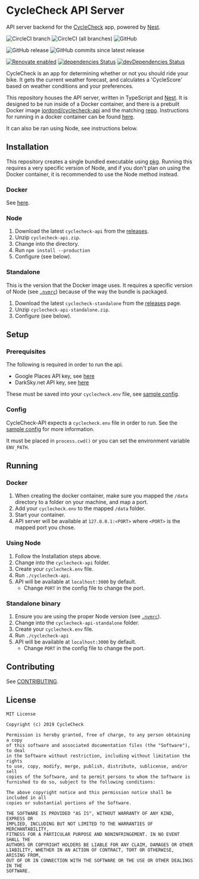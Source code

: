 # CycleCheck API Server

API server backend for the [CycleCheck](https://github.com/cyclecheck/cyclecheck) app, powered by [Nest](https://nestjs.com).

![CircleCI branch](https://img.shields.io/circleci/project/github/cyclecheck/api-server/master.svg?label=release%20build) ![CircleCI (all branches)](https://img.shields.io/circleci/project/github/cyclecheck/api-server.svg) ![GitHub](https://img.shields.io/github/license/cyclecheck/api-server.svg)

![GitHub release](https://img.shields.io/github/release/cyclecheck/api-server.svg?label=gh-release) ![GitHub commits since latest release](https://img.shields.io/github/commits-since/cyclecheck/api-server/latest/master.svg)

[![Renovate enabled](https://img.shields.io/badge/renovate-enabled-brightgreen.svg)](https://renovatebot.com/) [![dependencies Status](https://david-dm.org/cyclecheck/api-server/status.svg)](https://david-dm.org/cyclecheck/api-server) [![devDependencies Status](https://david-dm.org/cyclecheck/api-server/dev-status.svg)](https://david-dm.org/cyclecheck/api-server?type=dev)

CycleCheck is an app for determining whether or not you should ride your bike. It gets the current weather forecast, and calculates a 'CycleScore' based on weather conditions and your preferences.

This repository houses the API server, written in TypeScript and [Nest](https://nestjs.com). It is designed to be run inside of a Docker container, and there is a prebuilt Docker image [jordond/cyclecheck-api](https://cloud.docker.com/u/jordond/repository/docker/jordond/cyclecheck-api) and the matching [repo](https://github.com/cyclecheck/api-server-docker). Instructions for running in a docker container can be found [here](https://github.com/cyclecheck/api-server-docker/blob/master/README.md#running).

It can also be ran using Node, see instructions below.

## Installation

This repository creates a single bundled executable using [pkg](https://github.com/zeit/pkg). Running this requires a very specific version of Node, and if you don't plan on using the Docker container, it is recommended to use the Node method instead.

### Docker

See [here](https://github.com/cyclecheck/api-server-docker/blob/master/README.md#running).

### Node

1. Download the latest `cyclecheck-api` from the [releases](https://github.com/cyclecheck/api-server/releases).
1. Unzip `cyclecheck-api.zip`.
1. Change into the directory.
1. Run `npm install --production`
1. Configure (see below).

### Standalone

This is the version that the Docker image uses. It requires a specific version of Node (see [`.nvmrc`](https://github.com/cyclecheck/api-server/blob/master/.nvmrc)) because of the way the bundle is packaged.

1. Download the latest `cyclecheck-standalone` from the [releases](https://github.com/cyclecheck/api-server/releases) page.
1. Unzip `cyclecheck-api-standalone.zip`.
1. Configure (see below).

## Setup

### Prerequisites

The following is required in order to run the api.

- Google Places API key, see [here](https://developers.google.com/places/web-service/get-api-key)
- DarkSky.net API key, see [here](https://darksky.net/dev/account)

These must be saved into your `cyclecheck.env` file, see [sample config](https://github.com/cyclecheck/api-server/blob/master/cyclecheck.sample.env).

### Config

CycleCheck-API expects a `cyclecheck.env` file in order to run. See the [sample config](https://github.com/cyclecheck/api-server/blob/master/cyclecheck.sample.env) for more information.

It must be placed in `process.cwd()` or you can set the environment variable `ENV_PATH`.

## Running

### Docker

1. When creating the docker container, make sure you mapped the `/data` directory to a folder on your machine, and map a port.
1. Add your `cyclecheck.env` to the mapped `/data` folder.
1. Start your container.
1. API server will be available at `127.0.0.1:<PORT>` where `<PORT>` is the mapped port you chose.

### Using Node

1. Follow the Installation steps above.
1. Change into the `cyclecheck-api` folder.
1. Create your `cyclecheck.env` file.
1. Run `./cyclecheck-api`.
1. API will be available at `localhost:3000` by default.
   - Change `PORT` in the config file to change the port.

### Standalone binary

1. Ensure you are using the proper Node version (see [`.nvmrc`](https://github.com/cyclecheck/api-server/blob/master/.nvmrc)).
1. Change into the `cyclecheck-api-standalone` folder.
1. Create your `cyclecheck.env` file.
1. Run `./cyclecheck-api`
1. API will be available at `localhost:3000` by default.
   - Change `PORT` in the config file to change the port.

## Contributing

See [CONTRIBUTING](https://github.com/cyclecheck/api-server/blob/master/.github/CONTRIBUTING.md).

## License

```text
MIT License

Copyright (c) 2019 CycleCheck

Permission is hereby granted, free of charge, to any person obtaining a copy
of this software and associated documentation files (the "Software"), to deal
in the Software without restriction, including without limitation the rights
to use, copy, modify, merge, publish, distribute, sublicense, and/or sell
copies of the Software, and to permit persons to whom the Software is
furnished to do so, subject to the following conditions:

The above copyright notice and this permission notice shall be included in all
copies or substantial portions of the Software.

THE SOFTWARE IS PROVIDED "AS IS", WITHOUT WARRANTY OF ANY KIND, EXPRESS OR
IMPLIED, INCLUDING BUT NOT LIMITED TO THE WARRANTIES OF MERCHANTABILITY,
FITNESS FOR A PARTICULAR PURPOSE AND NONINFRINGEMENT. IN NO EVENT SHALL THE
AUTHORS OR COPYRIGHT HOLDERS BE LIABLE FOR ANY CLAIM, DAMAGES OR OTHER
LIABILITY, WHETHER IN AN ACTION OF CONTRACT, TORT OR OTHERWISE, ARISING FROM,
OUT OF OR IN CONNECTION WITH THE SOFTWARE OR THE USE OR OTHER DEALINGS IN THE
SOFTWARE.
```
